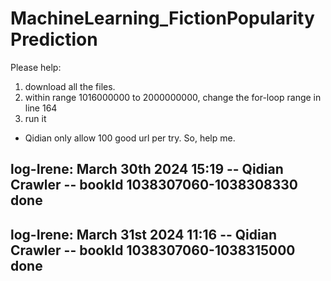 # MachineLearning_FictionPopularityPrediction


Please help:
1. download all the files.
2. within range 1016000000 to 2000000000, change the for-loop range in line 164
3. run it
* Qidian only allow 100 good url per try. So, help me.

## log-Irene: March 30th 2024 15:19 -- Qidian Crawler -- bookId 1038307060-1038308330 done
## log-Irene: March 31st 2024 11:16 -- Qidian Crawler -- bookId 1038307060-1038315000 done
